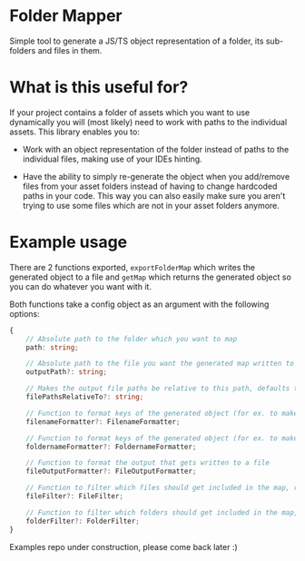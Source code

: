 # Folder Mapper

Simple tool to generate a JS/TS object representation of a folder, its sub-folders and files in them.

# What is this useful for?

If your project contains a folder of assets which you want to use dynamically you will (most likely) need to work with paths to the individual assets. This library enables you to:

- Work with an object representation of the folder instead of paths to the individual files, making use of your IDEs hinting.

- Have the ability to simply re-generate the object when you add/remove files from your asset folders instead of having to change hardcoded paths in your code. This way you can also easily make sure you aren't trying to use some files which are not in your asset folders anymore.

# Example usage

There are 2 functions exported, `exportFolderMap` which writes the generated object to a file and `getMap` which returns the generated object so you can do whatever you want with it.

Both functions take a config object as an argument with the following options:

```typescript
{
    // Absolute path to the folder which you want to map
    path: string;

    // Absolute path to the file you want the generated map written to (required for exportFolderMap function)
    outputPath?: string;

    // Makes the output file paths be relative to this path, defaults to process.cwd
    filePathsRelativeTo?: string;

    // Function to format keys of the generated object (for ex. to make them all UPPERCASE)
    filenameFormatter?: FilenameFormatter;

    // Function to format keys of the generated object (for ex. to make them all kebab-case)
    foldernameFormatter?: FoldernameFormatter;

    // Function to format the output that gets written to a file
    fileOutputFormatter?: FileOutputFormatter;

    // Function to filter which files should get included in the map, return true to include a file
    fileFilter?: FileFilter;

    // Function to filter which folders should get included in the map, return true to include a folder
    folderFilter?: FolderFilter;
}
```

Examples repo under construction, please come back later :)
